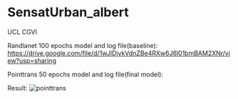 # SensatUrban_albert
UCL CGVI

Randlanet 100 epochs model and log file(baseline): 
https://drive.google.com/file/d/1wJlDjykVdnZBe4RXw6J6l01bmBAM2XNr/view?usp=sharing

Pointtrans 50 epochs model and log file(final model): 

Result:
![pointtrans](https://user-images.githubusercontent.com/43678364/202577950-08787ebb-f09d-4ba8-8cbc-137644d5424d.gif)
